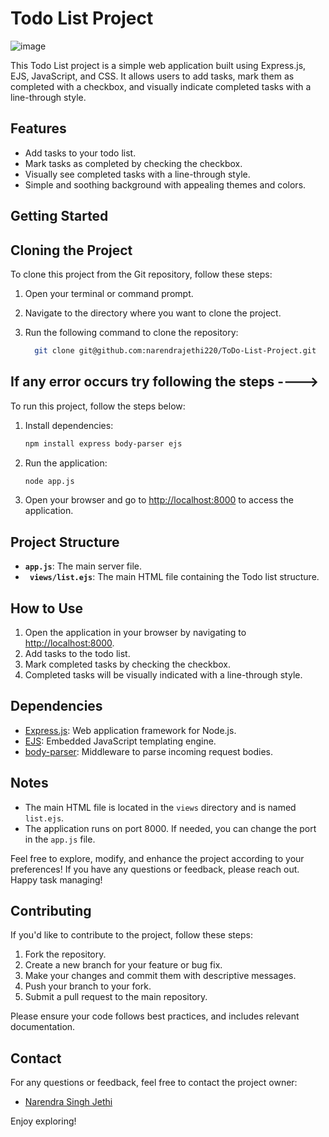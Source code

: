 # Todo List Project
![image](https://github.com/narendrajethi220/ToDo-List-Project/assets/55850738/cb6820b0-d6d5-4fb2-9a78-aab7af697673)

This Todo List project is a simple web application built using Express.js, EJS, JavaScript, and CSS. It allows users to add tasks, mark them as completed with a checkbox, and visually indicate completed tasks with a line-through style.

## Features

- Add tasks to your todo list.
- Mark tasks as completed by checking the checkbox.
- Visually see completed tasks with a line-through style.
- Simple and soothing background with appealing themes and colors.


## Getting Started

## Cloning the Project

To clone this project from the Git repository, follow these steps:

1. Open your terminal or command prompt.

2. Navigate to the directory where you want to clone the project.

3. Run the following command to clone the repository:
   ```bash
     git clone git@github.com:narendrajethi220/ToDo-List-Project.git
     ```
## If any error occurs try following the steps ---->
To run this project, follow the steps below:

1. Install dependencies:
   ```bash
   npm install express body-parser ejs
   ```

2. Run the application:
   ```bash
   node app.js
   ```

3. Open your browser and go to [http://localhost:8000](http://localhost:8000) to access the application.

## Project Structure

- **`app.js`**: The main server file.
- **` views/list.ejs`**: The main HTML file containing the Todo list structure.

## How to Use

1. Open the application in your browser by navigating to [http://localhost:8000](http://localhost:8000).
2. Add tasks to the todo list.
3. Mark completed tasks by checking the checkbox.
4. Completed tasks will be visually indicated with a line-through style.

## Dependencies

- [Express.js](https://expressjs.com/): Web application framework for Node.js.
- [EJS](https://ejs.co/): Embedded JavaScript templating engine.
- [body-parser](https://www.npmjs.com/package/body-parser): Middleware to parse incoming request bodies.

## Notes

- The main HTML file is located in the `views` directory and is named `list.ejs`.
- The application runs on port 8000. If needed, you can change the port in the `app.js` file.

Feel free to explore, modify, and enhance the project according to your preferences! If you have any questions or feedback, please reach out. Happy task managing!

## Contributing

If you'd like to contribute to the project, follow these steps:

1. Fork the repository.
2. Create a new branch for your feature or bug fix.
3. Make your changes and commit them with descriptive messages.
4. Push your branch to your fork.
5. Submit a pull request to the main repository.

Please ensure your code follows best practices, and includes relevant documentation.

## Contact

For any questions or feedback, feel free to contact the project owner:

- [Narendra Singh Jethi](https://github.com/narendrajethi220)
  
Enjoy exploring!

